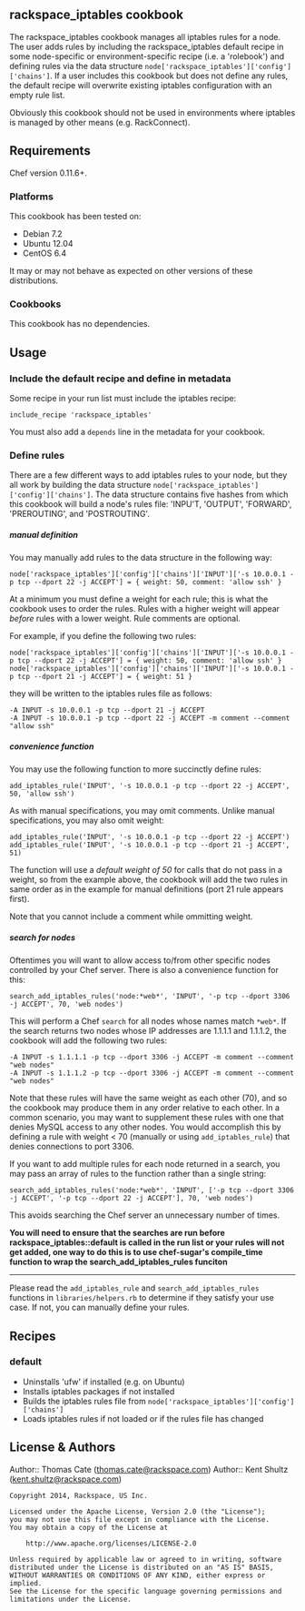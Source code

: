## rackspace_iptables cookbook

The rackspace_iptables cookbook manages all iptables rules for a node. The user adds rules by including the rackspace_iptables default recipe in some node-specific or environment-specific recipe (i.e. a 'rolebook') and defining rules via the data structure `node['rackspace_iptables']['config']['chains']`. If a user includes this cookbook but does not define any rules, the default recipe will overwrite existing iptables configuration with an empty rule list.

Obviously this cookbook should not be used in environments where iptables is managed by other means (e.g. RackConnect).

Requirements
--------
Chef version 0.11.6+.

### Platforms
This cookbook has been tested on:

* Debian 7.2
* Ubuntu 12.04
* CentOS 6.4

It may or may not behave as expected on other versions of these distributions.

### Cookbooks
This cookbook has no dependencies.

Usage
--------
### Include the default recipe and define in metadata
Some recipe in your run list must include the iptables recipe:

`include_recipe 'rackspace_iptables'`

You must also add a `depends` line in the metadata for your cookbook.

### Define rules
There are a few different ways to add iptables rules to your node, but they all work by building the data structure `node['rackspace_iptables']['config']['chains']`. The data structure contains five hashes from which this cookbook will build a node's rules file: 'INPU'T, 'OUTPUT', 'FORWARD', 'PREROUTING', and 'POSTROUTING'.

##### manual definition
You may manually add rules to the data structure in the following way:

`node['rackspace_iptables']['config']['chains']['INPUT']['-s 10.0.0.1 -p tcp --dport 22 -j ACCEPT'] = { weight: 50, comment: 'allow ssh' }`

At a minimum you must define a weight for each rule; this is what the cookbook uses to order the rules. Rules with a higher weight will appear *before* rules with a lower weight. Rule comments are optional.

For example, if you define the following two rules:

```
node['rackspace_iptables']['config']['chains']['INPUT']['-s 10.0.0.1 -p tcp --dport 22 -j ACCEPT'] = { weight: 50, comment: 'allow ssh' }
node['rackspace_iptables']['config']['chains']['INPUT']['-s 10.0.0.1 -p tcp --dport 21 -j ACCEPT'] = { weight: 51 }
```

they will be written to the iptables rules file as follows:

```
-A INPUT -s 10.0.0.1 -p tcp --dport 21 -j ACCEPT
-A INPUT -s 10.0.0.1 -p tcp --dport 22 -j ACCEPT -m comment --comment "allow ssh"
```

##### convenience function
You may use the following function to more succinctly define rules:

`add_iptables_rule('INPUT', '-s 10.0.0.1 -p tcp --dport 22 -j ACCEPT', 50, 'allow ssh')`

As with manual specifications, you may omit comments. Unlike manual specifications, you may also omit weight:

```
add_iptables_rule('INPUT', '-s 10.0.0.1 -p tcp --dport 22 -j ACCEPT')
add_iptables_rule('INPUT', '-s 10.0.0.1 -p tcp --dport 21 -j ACCEPT', 51)
```

The function will use a *default weight of 50* for calls that do not pass in a weight, so from the example above, the cookbook will add the two rules in same order as in the example for manual definitions (port 21 rule appears first).

Note that you cannot include a comment while ommitting weight.

##### search for nodes 
Oftentimes you will want to allow access to/from other specific nodes controlled by your Chef server. There is also a convenience function for this:

`search_add_iptables_rules('node:*web*', 'INPUT', '-p tcp --dport 3306 -j ACCEPT', 70, 'web nodes')`

This will perform a Chef `search` for all nodes whose names match `*web*`. If the search returns two nodes whose IP addresses are 1.1.1.1 and 1.1.1.2, the cookbook will add the following two rules:

```
-A INPUT -s 1.1.1.1 -p tcp --dport 3306 -j ACCEPT -m comment --comment "web nodes"
-A INPUT -s 1.1.1.2 -p tcp --dport 3306 -j ACCEPT -m comment --comment "web nodes"
```

Note that these rules will have the same weight as each other (70), and so the cookbook may produce them in any order relative to each other. In a common scenario, you may want to supplement these rules with one that denies MySQL access to any other nodes. You would accomplish this by defining a rule with weight < 70 (manually or using `add_iptables_rule`) that denies connections to port 3306.

If you want to add multiple rules for each node returned in a search, you may pass an array of rules to the function rather than a single string:

`search_add_iptables_rules('node:*web*', 'INPUT', ['-p tcp --dport 3306 -j ACCEPT', '-p tcp --dport 22 -j ACCEPT'], 70, 'web nodes')`

This avoids searching the Chef server an unnecessary number of times.

**You will need to ensure that the searches are run before rackspace_iptables::default is called in the run list or your rules will not get added, one way to do this is to use chef-sugar's compile_time function to wrap the search_add_iptables_rules funciton**

---
Please read the `add_iptables_rule` and `search_add_iptables_rules` functions in `libraries/helpers.rb` to determine if they satisfy your use case. If not, you can manually define your rules.

Recipes
--------
### default

* Uninstalls 'ufw' if installed (e.g. on Ubuntu)
* Installs iptables packages if not installed
* Builds the iptables rules file from `node['rackspace_iptables']['config']['chains']`
* Loads iptables rules if not loaded or if the rules file has changed

License & Authors
------------

Author:: Thomas Cate (thomas.cate@rackspace.com)
Author:: Kent Shultz (kent.shultz@rackspace.com)

```text
Copyright 2014, Rackspace, US Inc.

Licensed under the Apache License, Version 2.0 (the "License");
you may not use this file except in compliance with the License.
You may obtain a copy of the License at

    http://www.apache.org/licenses/LICENSE-2.0

Unless required by applicable law or agreed to in writing, software
distributed under the License is distributed on an "AS IS" BASIS,
WITHOUT WARRANTIES OR CONDITIONS OF ANY KIND, either express or implied.
See the License for the specific language governing permissions and
limitations under the License.
```
